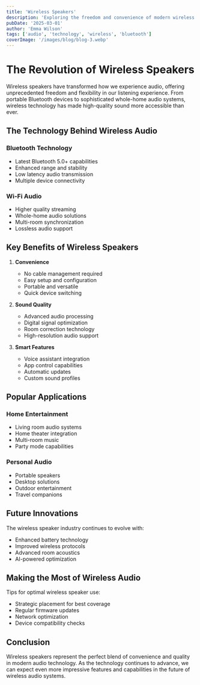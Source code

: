 ```yaml
---
title: 'Wireless Speakers'
description: 'Exploring the freedom and convenience of modern wireless audio technology.'
pubDate: '2025-03-01'
author: 'Emma Wilson'
tags: ['audio', 'technology', 'wireless', 'bluetooth']
coverImage: '/images/blog/blog-3.webp'
---
```


# The Revolution of Wireless Speakers

Wireless speakers have transformed how we experience audio, offering unprecedented freedom and flexibility in our listening experience. From portable Bluetooth devices to sophisticated whole-home audio systems, wireless technology has made high-quality sound more accessible than ever.

## The Technology Behind Wireless Audio

### Bluetooth Technology

- Latest Bluetooth 5.0+ capabilities
- Enhanced range and stability
- Low latency audio transmission
- Multiple device connectivity

### Wi-Fi Audio

- Higher quality streaming
- Whole-home audio solutions
- Multi-room synchronization
- Lossless audio support

## Key Benefits of Wireless Speakers

1. **Convenience**

   - No cable management required
   - Easy setup and configuration
   - Portable and versatile
   - Quick device switching

2. **Sound Quality**

   - Advanced audio processing
   - Digital signal optimization
   - Room correction technology
   - High-resolution audio support

3. **Smart Features**
   - Voice assistant integration
   - App control capabilities
   - Automatic updates
   - Custom sound profiles

## Popular Applications

### Home Entertainment

- Living room audio systems
- Home theater integration
- Multi-room music
- Party mode capabilities

### Personal Audio

- Portable speakers
- Desktop solutions
- Outdoor entertainment
- Travel companions

## Future Innovations

The wireless speaker industry continues to evolve with:

- Enhanced battery technology
- Improved wireless protocols
- Advanced room acoustics
- AI-powered optimization

## Making the Most of Wireless Audio

Tips for optimal wireless speaker use:

- Strategic placement for best coverage
- Regular firmware updates
- Network optimization
- Device compatibility checks

## Conclusion

Wireless speakers represent the perfect blend of convenience and quality in modern audio technology. As the technology continues to advance, we can expect even more impressive features and capabilities in the future of wireless audio systems.
